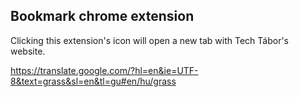 ## Bookmark chrome extension

Clicking this extension's icon will open a new tab with Tech Tábor's website.


https://translate.google.com/?hl=en&ie=UTF-8&text=grass&sl=en&tl=gu#en/hu/grass
